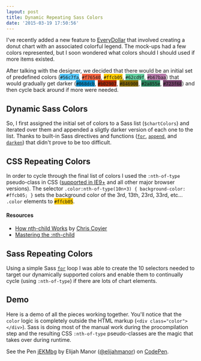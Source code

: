 ```yaml
---
layout: post
title: Dynamic Repeating Sass Colors
date: '2015-03-19 17:50:56'
---
```


I've recently added a new feature to [EveryDollar](http://everydollar.com) that involved creating a donut chart with an associated colorful legend. The mock-ups had a few colors represented, but I soon wondered what colors should I should used if more items existed.

After talking with the designer, we decided that there would be an initial set of predefined colors (<span style="background-color: #56c7fa;">`#56c7fa`</span>, <span style="background-color: #f76540;">`#f76540`</span>, <span style="background-color: #ffcb05;">`#ffcb05`</span>, <span style="background-color: #62cd9f;">`#62cd9f`</span>, <span style="background-color: #b67baa;">`#b67baa`</span>) that would gradually get darker (<span style="background-color: #068dcb;">`#068dcb`</span>, <span style="background-color: #b02907;">`#b02907`</span>, <span style="background-color: #846900;">`#846900`</span>, <span style="background-color: #2a855e;">`#2a855e`</span>, <span style="background-color: #723f68;">`#723f68`</span>) and then cycle back around if more were needed.

## Dynamic Sass Colors

So, I first assigned the initial set of colors to a Sass list (`$chartColors`) and iterated over them and appended a sligtly darker version of each one to the list. Thanks to built-in Sass directives and functions ([`for`](http://sass-lang.com/documentation/file.SASS_REFERENCE.html#_10), [`append`](http://sass-lang.com/documentation/Sass/Script/Functions.html#append-instance_method), and [`darken`](http://sass-lang.com/documentation/Sass/Script/Functions.html#darken-instance_method)) that didn't prove to be too difficult. 

<script src="https://gist.github.com/elijahmanor/29c80c3f76f7690425e2.js?file=colors.scss"></script>

## CSS Repeating Colors

In order to cycle through the final list of colors I used the `:nth-of-type` pseudo-class in CSS ([supported in IE9+](http://caniuse.com/#feat=css-sel3) and all other major browser versions).  The selector `.color:nth-of-type(10n+3) { background-color: #ffcb05; }` sets the background color of the 3rd, 13th, 23rd, 33rd, etc... `.color` elements to <span style="background-color: #ffcb05;">`#ffcb05`</span>.

<script src="https://gist.github.com/elijahmanor/29c80c3f76f7690425e2.js?file=repeated-colors.css"></script>

#### Resources

* [How nth-child Works](https://css-tricks.com/how-nth-child-works/) by [Chris Coyier](http://twitter.com/chriscoyier)
* [Mastering the :nth-child](http://nthmaster.com/)

## Sass Repeating Colors

Using a simple Sass [`for`](http://sass-lang.com/documentation/file.SASS_REFERENCE.html#_10) loop I was able to create the 10 selectors needed to target our dynamically supported colors and enable them to continually cycle (using `:nth-of-type`) if there are lots of chart elements. 

<script src="https://gist.github.com/elijahmanor/29c80c3f76f7690425e2.js?file=repeated-colors.scss"></script>

## Demo

Here is a demo of all the pieces working together. You'll notice that the `color` logic is completely outside the HTML markup (`<div class="color"></div>`). Sass is doing most of the manual work during the procompilation step and the resulting CSS `:nth-of-type` pseudo-classes are the magic that takes over during runtime. 

<p data-height="317" data-theme-id="0" data-slug-hash="jEKMbg" data-default-tab="result" data-user="elijahmanor" class='codepen'>See the Pen <a href='http://codepen.io/elijahmanor/pen/jEKMbg/'>jEKMbg</a> by Elijah Manor (<a href='http://codepen.io/elijahmanor'>@elijahmanor</a>) on <a href='http://codepen.io'>CodePen</a>.</p>
<script async src="//assets.codepen.io/assets/embed/ei.js"></script>